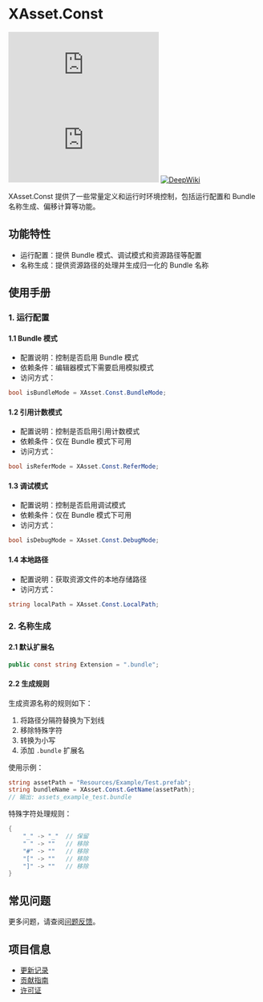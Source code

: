 # XAsset.Const

[![Version](https://img.shields.io/npm/v/org.eframework.u3d.res)](https://www.npmjs.com/package/org.eframework.u3d.res)
[![Downloads](https://img.shields.io/npm/dm/org.eframework.u3d.res)](https://www.npmjs.com/package/org.eframework.u3d.res)
[![DeepWiki](https://img.shields.io/badge/DeepWiki-Explore-blue)](https://deepwiki.com/eframework-org/U3D.RES)

XAsset.Const 提供了一些常量定义和运行时环境控制，包括运行配置和 Bundle 名称生成、偏移计算等功能。

## 功能特性

- 运行配置：提供 Bundle 模式、调试模式和资源路径等配置
- 名称生成：提供资源路径的处理并生成归一化的 Bundle 名称

## 使用手册

### 1. 运行配置

#### 1.1 Bundle 模式
- 配置说明：控制是否启用 Bundle 模式
- 依赖条件：编辑器模式下需要启用模拟模式
- 访问方式：
```csharp
bool isBundleMode = XAsset.Const.BundleMode;
```

#### 1.2 引用计数模式
- 配置说明：控制是否启用引用计数模式
- 依赖条件：仅在 Bundle 模式下可用
- 访问方式：
```csharp
bool isReferMode = XAsset.Const.ReferMode;
```

#### 1.3 调试模式
- 配置说明：控制是否启用调试模式
- 依赖条件：仅在 Bundle 模式下可用
- 访问方式：
```csharp
bool isDebugMode = XAsset.Const.DebugMode;
```

#### 1.4 本地路径
- 配置说明：获取资源文件的本地存储路径
- 访问方式：
```csharp
string localPath = XAsset.Const.LocalPath;
```

### 2. 名称生成

#### 2.1 默认扩展名
```csharp
public const string Extension = ".bundle";
```

#### 2.2 生成规则
生成资源名称的规则如下：
1. 将路径分隔符替换为下划线
2. 移除特殊字符
3. 转换为小写
4. 添加 `.bundle` 扩展名

使用示例：
```csharp
string assetPath = "Resources/Example/Test.prefab";
string bundleName = XAsset.Const.GetName(assetPath);
// 输出: assets_example_test.bundle
```

特殊字符处理规则：
```csharp
{
    "_" -> "_"  // 保留
    " " -> ""   // 移除
    "#" -> ""   // 移除
    "[" -> ""   // 移除
    "]" -> ""   // 移除
}
```

## 常见问题

更多问题，请查阅[问题反馈](../CONTRIBUTING.md#问题反馈)。

## 项目信息

- [更新记录](../CHANGELOG.md)
- [贡献指南](../CONTRIBUTING.md)
- [许可证](../LICENSE.md)